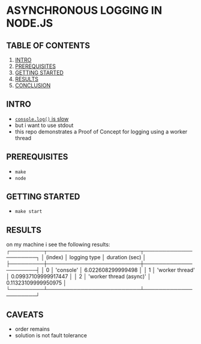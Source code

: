 # ASYNCHRONOUS LOGGING IN NODE.JS


## TABLE OF CONTENTS
1. [INTRO](#intro)
1. [PREREQUISITES](#prerequisites)
2. [GETTING STARTED](#getting-started)
6. [RESULTS](#results)
6. [CONCLUSION](#conclusion)


## INTRO <a name="intro"></a>
- [`console.log()` is slow](https://duckduckgo.com)
- but i want to use stdout
- this repo demonstrates a Proof of Concept for logging using a worker thread


## PREREQUISITES <a name="prerequisites"></a>
- `make`
- `node`


## GETTING STARTED <a name="getting-started"></a>
- `make start`


## RESULTS <a name="results"></a>
on my machine i see the following results:
┌─────────┬─────────────────────────┬─────────────────────┐
│ (index) │      logging type       │   duration (sec)    │
├─────────┼─────────────────────────┼─────────────────────┤
│    0    │        'console'        │  6.022608299999498  │
│    1    │     'worker thread'     │ 0.09937109999917447 │
│    2    │ 'worker thread (async)' │ 0.11323109999950975 │
└─────────┴─────────────────────────┴─────────────────────┘


## CAVEATS <a name="caveats"></a>
- order remains
- solution is not fault tolerance 
